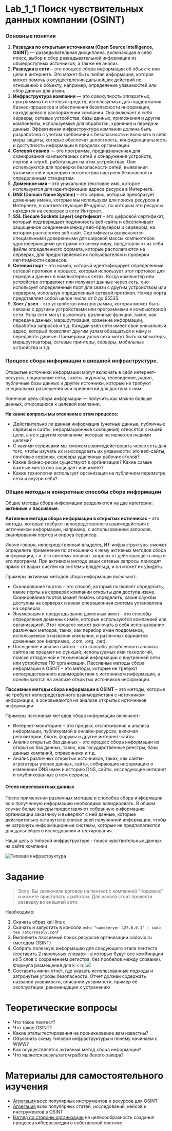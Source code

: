 # Lab_1_1 Поиск чувствительных данных компании (OSINT)

### Основные понятия

1. **Разведка по открытым источникам (Open Source Intelligence, OSINT)** — разведывательная дисциплина, включающая в себя поиск, выбор и сбор разведывательной информации из общедоступных источников, а также её анализ.
2. **Разведка в сети** – это процесс сбора информации об объекте или цели в интернете. Это может быть любая информация, которая может помочь в осуществлении дальнейших действий по отношению к объекту, например, определение уязвимостей или сбор данных для атаки.
3. **Инфраструктура компании** — это совокупность аппаратных, программных и сетевых средств, используемых для поддержания бизнес-процессов и обеспечения безопасности информации, находящейся в распоряжении компании. Она включает в себя серверы, сетевые устройства, базы данных, приложения и другие компоненты, используемые для обработки, хранения и передачи данных. Эффективная инфраструктура компании должна быть разработана с учетом требований к безопасности и включать в себя меры защиты, которые обеспечат целостность, конфиденциальность и доступность информации в пределах организации.
4. **Сетевой сканер** — это программа, предназначенная для сканирования компьютерных сетей и обнаружения устройств, портов и служб, работающих на этих устройствах. Они используются для проверки безопасности сетей, выявления уязвимостей и проверки соответствия настроек безопасности определенным стандартам.
5. **Доменное имя** – это уникальное текстовое имя, которое используется для идентификации адреса ресурса в Интернете.
6. **DNS (Domain Name System)** – это сервис, который преобразует доменные имена, которые мы используем для поиска ресурсов в Интернете, в соответствующие IP-адреса, по которым эти ресурсы находятся на серверах в сети Интернет.
7. **SSL (Secure Sockets Layer) сертификат** – это цифровой сертификат, который подтверждает подлинность веб-сайта и обеспечивает защищенное соединение между веб-браузером и сервером, на котором расположен веб-сайт. Сертификаты выпускаются специальными доверенными для широкой массы компьютеров удостоверяющими центрами по всему миру, представляют из себя файлы определенного формата, которые располагаются на серверах, для предоставления их пользователям и проверки легитимности сервисов.
8. **Сетевой порт** – это номер, который идентифицирует определенный сетевой протокол и процесс, который использует этот протокол для передачи данных в компьютерных сетях. Когда компьютер или устройство отправляет или получает данные через сеть, оно использует определенный порт для связи с другим устройством или сервером, используя определенный сетевой протокол. Номер порта представляет собой целое число от 0 до 65535.
9. **Хост / узел** – это устройство или программа, которая может быть связана с другими устройствами или программами в компьютерной сети. Узлы сети могут выполнять различные функции, такие, как передача данных, маршрутизация, хранение информации, обработка запросов и т.д. Каждый узел сети имеет свой уникальный адрес, который позволяет другим узлам обращаться к нему и передавать данные. Примерами узлов сети могут быть компьютеры, маршрутизаторы, сетевые принтеры, серверы, мобильные устройства и т.д.

### Процесс сбора информации о внешней инфраструктуре.

Открытые источники информации могут включать в себя интернет-ресурсы, социальные сети, газеты, журналы, телевидение, радио, публичные базы данных и другие источники, которые не требуют специальных разрешений или привилегий для доступа к ним.

Конечная цель сбора информации — получить как можно больше данных, относящихся к целевой компании.

**На какие вопросы мы отвечаем в этом процессе:**

- Действительно ли данная информация (учетные данные, публичные сервисы и сайты, информационные сообщения) относятся к нашей цели, а не к другим компаниям, которые не являются нашими целями?
- С какими сервисами мы сможем взаимодействовать через сеть для того, чтобы изучать их и исследовать их уязвимости: это веб-сайты, почтовые серверы, серверы удаленных рабочих столов?
- Какие бизнес-риски существуют в организации? Какие самые важные места она защищает или имеет?
- Какие технологии использует организация на публичном периметре сети и внутри себя?

### Общие методы и конкретные способы сбора информации

Общие методы сбора информации разделяются на две категории: **активные** и **пассивные**.

**Активные методы сбора информации в открытых источниках** – это методы, которые требуют непосредственного взаимодействия с источником информации, например, с использованием запросов, сканирования портов и опроса сервисов.

Иначе говоря, непосредственный владелец ИТ-инфраструктуры сможет определить применение по отношению к нему активных методов сбора информации, т.к. его системы получат запросы от действующего лица и его программ. При активном методе ваши сетевые запросы приходят прямо от ваших систем на системы владельца, и он может их увидеть.

Примеры активных методов сбора информации включают:
- Сканирование портов – это способ, который позволяет определить, какие порты на серверах компании открыты для доступа извне. Сканирование портов может помочь определить, какие службы доступны на серверах и какая операционная система установлена на серверах.
- Энумерация и предугадывание доменных имен – это способы определения доменных имён, которые используются компанией или организацией. Этот процесс может включать в себя использование различных методов, таких, как перебор имен поддоменов, используемых в названии компании, и различных вариантов доменных зон (например, .com, .org, .net).
- Посещение и анализ сайтов – это способы углубленного анализа сайтов на предмет их функций, используемых ими технологий, поиске отладочной и технической информации о внутренней сети или устройстве ПО организации.
Пассивные методы сбора информации в OSINT – это методы, которые не требуют непосредственного взаимодействия с источником информации, а основываются на анализе открытых источников информации.

**Пассивные методы сбора информации в OSINT** – это методы, которые не требуют непосредственного взаимодействия с источником информации, а основываются на анализе открытых источников информации.

Примеры пассивных методов сбора информации включают:
- Интернет-мониторинг – это процесс отслеживания и анализа информации, публикуемой в онлайн-ресурсах, включая репозитории, блоги, форумы и другие интернет-сайты.
- Анализ открытых баз данных – это процесс сбора информации из открытых баз данных, таких, как государственные реестры, базы данных компаний, справочники и т.д.
- Анализ различных открытых источников, таких, как сайты-агрегаторы утечек данных, сайты, собирающие информацию о изменении DNS имен и историю DNS, сайты, исследующие интернет и опубликованные в нем сервисы.

#### Отсев нерелевантных данных

После применения различных методов и способов сбора информации всю полученную информацию необходимо валидировать. В общем случае белые хакеры предоставляют собранную информацию организации заказчику и выверяют с ней данные, которые действительно останутся в списке всей полученной информации, чтобы не затронуть информационные системы, которые не предполагаются для дальнейшего исследования и тестирования.

Наша цель в типовой инфраструктуре - поиск чувствительных данных на сайте компании

![Типовая инфраструктура](<1-1.png>)

# Задание

> Story: Вы заключили договор на пентест с компанией "Кодовикс" и можете приступать к работам. Для начала стоит провести разведку во внешней сети. 

Необходимо:
1. Скачать образ kali linux
2. Скачать и запустить в консоли `echo "nameserver 127.0.0.1" | sudo tee /etc/resolv.conf`
3. Выполнить пассивный поиск ресурсов организации codovix.ru (методом OSINT)
4. Собрать полезную информацию для следующего этапа пентеста (составить 2 парольных словаря - в которых будут все комбинации из 5 слов с сохранением регистра, без пробелов между словами). Формула размещения для k < n: ![](formula.jpg)
5. Составить мини-отчет, где указать использованные подходы и затронутые угрозы безопасности. Отчет должен содержать название уязвимости, описание уязвимости, пример её эксплуатации, рекомендации к устранению

# Теоретические вопросы

- Что такое пентест?
- Что такое OSINT?
- Какие этапы тестирования на проникновение вам известны?
- Объяснить схему типовой инфраструктуры и почему начинаем с WWW?
- Как осуществляется активный метод сбора информации?
- Что является результатом работы белого хакера?

# Материалы для самостоятельного изучения

- [Агрегация](https://osintframework.com/) всех популярных инструментов и ресурсов для OSINT
- [Агрегация](https://github.com/jivoi/awesome-osint) всех популярных статей, исследований, кейсов и инструментов в OSINT
- [Взгляд со стороны организации](https://habr.com/ru/companies/tensor/articles/706656/) на целесообразность создания процесса киберразведки в собственной системе
